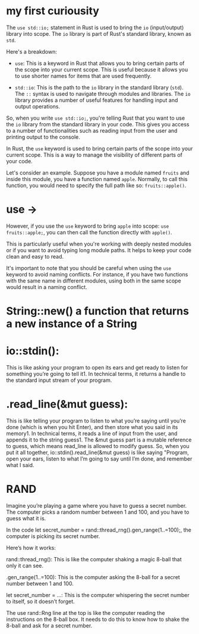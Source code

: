 # my first curiousity

The `use std::io;` statement in Rust is used to bring the `io` (input/output) library into scope. The `io` library is part of Rust's standard library, known as `std`. 

Here's a breakdown:

- `use`: This is a keyword in Rust that allows you to bring certain parts of the scope into your current scope. This is useful because it allows you to use shorter names for items that are used frequently.

- `std::io`: This is the path to the `io` library in the standard library (`std`). The `::` syntax is used to navigate through modules and libraries. The `io` library provides a number of useful features for handling input and output operations.

So, when you write `use std::io;`, you're telling Rust that you want to use the `io` library from the standard library in your code. This gives you access to a number of functionalities such as reading input from the user and printing output to the console.


In Rust, the `use` keyword is used to bring certain parts of the scope into your current scope. This is a way to manage the visibility of different parts of your code.

Let's consider an example. Suppose you have a module named `fruits` and inside this module, you have a function named `apple`. Normally, to call this function, you would need to specify the full path like so: `fruits::apple()`. 

# use ->

However, if you use the `use` keyword to bring `apple` into scope: `use fruits::apple;`, you can then call the function directly with `apple()`.

This is particularly useful when you're working with deeply nested modules or if you want to avoid typing long module paths. It helps to keep your code clean and easy to read.

It's important to note that you should be careful when using the `use` keyword to avoid naming conflicts. For instance, if you have two functions with the same name in different modules, using both in the same scope would result in a naming conflict.

# String::new() a function that returns a new instance of a String

# io::stdin():
 This is like asking your program to open its ears and get ready to listen for something you’re going to tell it1. In technical terms, it returns a handle to the standard input stream of your program.

 # .read_line(&mut guess):
  This is like telling your program to listen to what you’re saying until you’re done (which is when you hit Enter), and then store what you said in its memory1. In technical terms, it reads a line of input from the user, and appends it to the string guess1. The &mut guess part is a mutable reference to guess, which means read_line is allowed to modify guess.
  So, when you put it all together, io::stdin().read_line(&mut guess) is like saying "Program, open your ears, listen to what I’m going to say until I’m done, and remember what I said.


# RAND
Imagine you’re playing a game where you have to guess a secret number. The computer picks a random number between 1 and 100, and you have to guess what it is.

In the code let secret_number = rand::thread_rng().gen_range(1..=100);, the computer is picking its secret number.

Here’s how it works:

rand::thread_rng(): This is like the computer shaking a magic 8-ball that only it can see.

.gen_range(1..=100): This is the computer asking the 8-ball for a secret number between 1 and 100.

let secret_number = ...: This is the computer whispering the secret number to itself, so it doesn’t forget.

The use rand::Rng line at the top is like the computer reading the instructions on the 8-ball box. It needs to do this to know how to shake the 8-ball and ask for a secret number.
